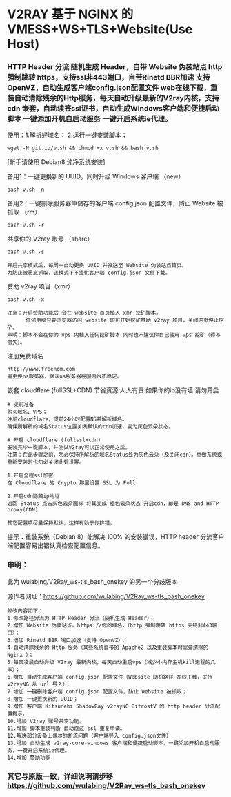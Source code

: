 # V2RAY 基于 NGINX 的 VMESS+WS+TLS+Website(Use Host) 
### HTTP Header 分流 随机生成 Header，自带 Website 伪装站点 http 强制跳转 https，支持ssl非443端口，自带Rinetd BBR加速 支持OpenVZ，自动生成客户端config.json配置文件 web在线下载，重装自动清除残余的Http服务，每天自动升级最新的V2ray内核，支持 cdn 嵌套，自动续签ssl证书，自动生成Windows客户端和便捷启动脚本 一键添加开机自启动服务 一键开启系统ie代理。

使用：1.解析好域名； 2.运行一键安装脚本；
```
wget -N git.io/v.sh && chmod +x v.sh && bash v.sh
```
[新手请使用 Debian8 纯净系统安装]

备用1：一键更换新的 UUID，同时升级 Windows 客户端 （new）
```
bash v.sh -n
```

备用2：一键删除服务器中储存的客户端 config.json 配置文件，防止 Website 被抓取 （rm）
```
bash v.sh -r
```

共享你的 V2ray 账号 （share）
```
bash v.sh -s

开启共享模式后，每周一自动更换 UUID 并推送至 Website 伪装站点首页。
为防止被恶意抓取，该模式下不提供客户端 config.json 文件下载。
```

赞助 v2ray 项目（xmr）
```
bash v.sh -x

注意：开启赞助功能后 会在 website 首页植入 xmr 挖矿脚本。
      任何电脑只要浏览器访问 website 即可开始挖矿赞助 v2ray 项目，关闭网页停止挖矿。
声明：脚本不会在你的 vps 内植入任何挖矿脚本 同时也不建议你自己使用 vps 挖矿（得不偿失）。
```

注册免费域名
```
http://www.freenom.com
需更换ns服务器，默认ns服务器在国内很不稳定。
```

嵌套 cloudflare (fullSSL+CDN) 节省资源 人人有责 如果你的ip没有墙 请勿开启
```
# 提前准备
购买域名、VPS；
注册cloudflare，提前24小时配置NS并解析域名。
确保所解析的域名Status位置关闭默认的cdn加速，变为灰色云朵状态。

# 开启 cloudflare (fullssl+cdn)
安装完毕一键脚本，并测试V2ray可以正常使用之后。
注意：在此步骤之前，勿必保持所解析的域名Status处为灰色云朵（及关闭cdn）。重做系统或重新安装时也勿必关闭此处设置。

1.开启全程ssl加密
在 Cloudflare 的 Crypto 那里设置 SSL 为 Full

2.开启cdn隐藏ip地址
返回 Status 点击灰色云朵图标 将其变成 橙色云朵状态 开启cdn，即是 DNS and HTTP proxy(CDN)

其它配置项尽量保持默认，这样有助于你排错。
```

提示：重装系统（Debian 8）能解决 100% 的安装错误，HTTP header 分流客户端配置容易出错认真检查配置信息。

### 申明：

此为 wulabing/V2Ray_ws-tls_bash_onekey 的另一个分歧版本

源作者网址：https://github.com/wulabing/V2Ray_ws-tls_bash_onekey
```
修改内容如下：
1.修改路径分流为 HTTP Header 分流（随机生成 Header）；
2.增加 Website 伪装站点。https://你的域名，（http 强制跳转 https 支持非443端口）；
3.增加 Rinetd BBR 端口加速（支持 OpenVZ）；
4.自动清除残余的 Http 服务（某些系统自带的 Apache2 以及重装脚本时需要清除的 Nginx ）；
5.每天凌晨自动升级 V2ray 最新内核，每天自动重启vps（减少小内存主机kill进程的几率）；
6.增加 自动生成客户端 config.json 配置文件（Website 随机路径 在线下载，支持 v2rayNG 从 url 导入）；
7.增加 一键删除客户端 config.json 配置文件，防止 Website 被抓取；
8.增加 一键更换新的 UUID；
9.增加 客户端 Kitsunebi ShadowRay v2rayNG BifrostV 的 http header 分流配置提示。
10.增加 V2ray 账号共享功能。
11.增加 脚本重装判断 自动跳过 ssl 重复申请。
12.解决部分设备上偶尔的断流问题（客户端导入 config.json文件）
13.增加 自动生成 v2ray-core-windows 客户端和便捷启动脚本，一键添加开机自启动服务，一键开启系统ie代理。
14.增加 赞助功能
```
### 其它与原版一致，详细说明请步移 https://github.com/wulabing/V2Ray_ws-tls_bash_onekey
